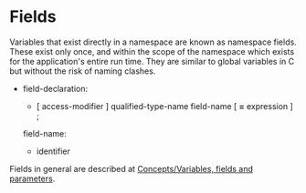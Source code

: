 

Fields
======

Variables that exist directly in a namespace are known as namespace fields. These exist only once, and within the scope of the namespace which exists for the application's entire run time. They are similar to global variables in C but without the risk of naming clashes.

-   field-declaration:

    -   [ access-modifier ] qualified-type-name field-name [ **=** expression ] ;

    field-name:

    -   identifier

Fields in general are described at [Concepts/Variables, fields and parameters](variables_fields_and_parameters.md).

